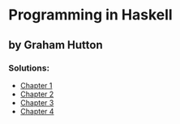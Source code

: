 # Programming in Haskell
## by Graham Hutton

### Solutions:

 - [Chapter 1](chapter01.hs)
 - [Chapter 2](chapter02.hs)
 - [Chapter 3](chapter03.hs)
 - [Chapter 4](chapter04.hs)
